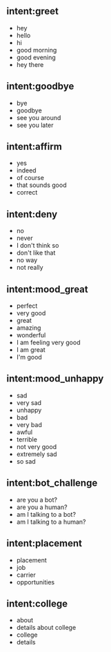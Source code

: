 ## intent:greet
- hey
- hello
- hi
- good morning
- good evening
- hey there

## intent:goodbye
- bye
- goodbye
- see you around
- see you later
## intent:affirm
- yes
- indeed
- of course
- that sounds good
- correct

## intent:deny
- no
- never
- I don't think so
- don't like that
- no way
- not really

## intent:mood_great
- perfect
- very good
- great
- amazing
- wonderful
- I am feeling very good
- I am great
- I'm good

## intent:mood_unhappy
- sad
- very sad
- unhappy
- bad
- very bad
- awful
- terrible
- not very good
- extremely sad
- so sad

## intent:bot_challenge
- are you a bot?
- are you a human?
- am I talking to a bot?
- am I talking to a human?

## intent:placement
- placement
- job
- carrier
- opportunities

## intent:college
- about
- details about college
- college
- details 
